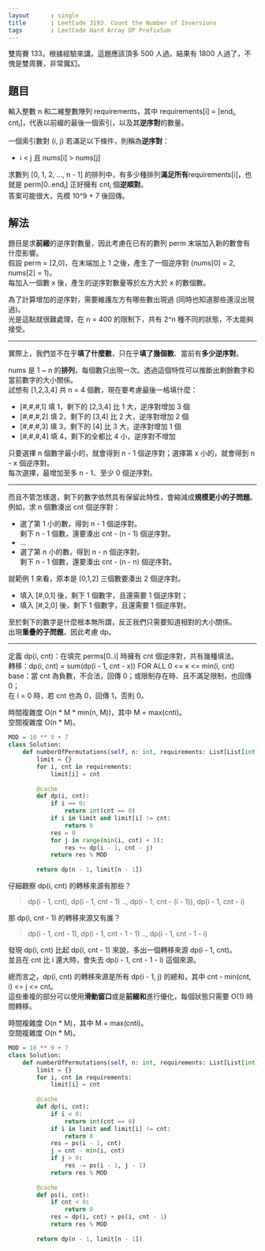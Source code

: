 ```yaml
---
layout      : single
title       : LeetCode 3193. Count the Number of Inversions
tags        : LeetCode Hard Array DP PrefixSum
---
```

雙周賽 133。根據經驗來講，這題應該頂多 500 人過。結果有 1800 人過了，不愧是雙周賽，非常魔幻。  

## 題目

輸入整數 n 和二維整數陣列 requirements，其中 requirements[i] = [end<sub>i</sub>, cnt<sub>i</sub>]，代表以前綴的最後一個索引，以及其**逆序對**的數量。  

一個索引數對 (i, j) 若滿足以下條件，則稱為**逆序對**：  

- i < j 且 nums[i] > nums[j]  

求數列 [0, 1, 2, ..., n - 1] 的排列中，有多少種排列**滿足所有**requirements[i]，也就是 perm[0..end<sub>i</sub>] 正好擁有 cnt<sub>i</sub> 個**逆順對**。  
答案可能很大，先模 10^9 + 7 後回傳。  

## 解法

題目是求**前綴**的逆序對數量，因此考慮在已有的數列 perm 末端加入新的數會有什麼影響。  
假設 perm = [2,0]，在末端加上 1 之後，產生了一個逆序對 (nums[0] = 2, nums[2] = 1)。  
每加入一個數 x 後，產生的逆序對數量等於左方大於 x 的數個數。  

為了計算增加的逆序對，需要維護左方有哪些數出現過 (同時也知道那些還沒出現過)。  
光是這點就很難處理，在 n = 400 的限制下，共有 2^n 種不同的狀態，不太能夠接受。

---

實際上，我們並不在乎**填了什麼數**，只在乎**填了幾個數**、當前有**多少逆序對**。  

nums 是 1 ~ n 的**排列**，每個數只出現一次。透過這個特性可以推斷出剩餘數字和當前數字的大小關係。  
試想有 [1,2,3,4] 共 n = 4 個數，現在要考慮最後一格填什麼：  

- [#,#,#,1] 填 1，剩下的 [2,3,4] 比 1 大，逆序對增加 3 個  
- [#,#,#,2] 填 2，剩下的 [3,4] 比 2 大，逆序對增加 2 個  
- [#,#,#,3] 填 3，剩下的 [4] 比 3 大，逆序對增加 1 個  
- [#,#,#,4] 填 4，剩下的全都比 4 小，逆序對不增加  

只要選擇 n 個數字最小的，就會得到 n - 1 個逆序對；選擇第 x 小的，就會得到 n - x 個逆序對。  
每次選擇，最增加至多 n - 1、至少 0 個逆序對。  

---

而且不管怎樣選，剩下的數字依然具有保留此特性，會縮減成**規模更小的子問題**。  
例如，求 n 個數湊出 cnt 個逆序對：  

- 選了第 1 小的數，得到 n - 1 個逆序對。  
    剩下 n - 1 個數，還要湊出 cnt - (n - 1) 個逆序對。  
- ...  
- 選了第 n 小的數，得到 n - n 個逆序對。  
    剩下 n - 1 個數，還要湊出 cnt - (n - n) 個逆序對。  

就範例 1 來看，原本是 [0,1,2] 三個數要湊出 2 個逆序對。  

- 填入 [#,0,1] 後，剩下 1 個數字，且還需要 1 個逆序對；
- 填入 [#,2,0] 後，剩下 1 個數字，且還需要 1 個逆序對。  

至於剩下的數字是什麼根本無所謂，反正我們只需要知道相對的大小關係。  
出現**重疊的子問題**，因此考慮 dp。  

---

定義 dp(i, cnt)：在填完 perms[0..i] 時擁有 cnt 個逆序對，共有幾種填法。  
轉移：dp(i, cnt) = sum(dp(i - 1, cnt - x)) FOR ALL 0 <= x <= min(i, cnt)  
base：當 cnt 為負數，不合法，回傳 0；或限制存在時、且不滿足限制，也回傳 0；  
在 i = 0 時，若 cnt 也為 0，回傳 1，否則 0。  

時間複雜度 O(n \* M \* min(n, M))，其中 M = max(cnti)。  
空間複雜度 O(n \* M)。  

```python
MOD = 10 ** 9 + 7
class Solution:
    def numberOfPermutations(self, n: int, requirements: List[List[int]]) -> int:
        limit = {}
        for i, cnt in requirements:
            limit[i] = cnt
            
        @cache
        def dp(i, cnt):
            if i == 0:
                return int(cnt == 0)
            if i in limit and limit[i] != cnt:
                return 0
            res = 0
            for j in range(min(i, cnt) + 1):
                res += dp(i - 1, cnt - j)
            return res % MOD
        
        return dp(n - 1, limit[n - 1])
```

仔細觀察 dp(i, cnt) 的轉移來源有那些？  
> dp(i - 1, cnt), dp(i - 1, cnt - 1) .., dp(i - 1, cnt - (i - 1)), dp(i - 1, cnt - i)  

那 dp(i, cnt - 1) 的轉移來源又有誰？  
> dp(i - 1, cnt - 1), dp(i - 1, cnt - 1 - 1) .., dp(i - 1, cnt - 1 - i)  

發現 dp(i, cnt) 比起 dp(i, cnt - 1) 來說，多出一個轉移來源 dp(i - 1, cnt)。  
並且在 cnt 比 i 還大時，會失去 dp(i - 1, cnt - 1 - i) 這個來源。  

總而言之，dp(i, cnt) 的轉移來源是所有 dp(i - 1, j) 的總和，其中 cnt - min(cnt, i) <= j <= cnt。  
這些重複的部分可以使用**滑動窗口**或是**前綴和**進行優化，每個狀態只需要 O(1) 時間轉移。  

時間複雜度 O(n \* M)，其中 M = max(cnti)。  
空間複雜度 O(n \* M)。  

```python
MOD = 10 ** 9 + 7
class Solution:
    def numberOfPermutations(self, n: int, requirements: List[List[int]]) -> int:
        limit = {}
        for i, cnt in requirements:
            limit[i] = cnt
            
        @cache
        def dp(i, cnt):
            if i < 0:
                return int(cnt == 0)
            if i in limit and limit[i] != cnt:
                return 0
            res = ps(i - 1, cnt)
            j = cnt - min(i, cnt)
            if j > 0:
                res -= ps(i - 1, j - 1)
            return res % MOD
        
        @cache
        def ps(i, cnt):
            if cnt < 0:
                return 0
            res = dp(i, cnt) + ps(i, cnt - 1)
            return res % MOD
        
        return dp(n - 1, limit[n - 1])
```
